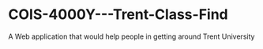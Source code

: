 # COIS-4000Y---Trent-Class-Find
A Web application that would help people in getting around Trent University 

